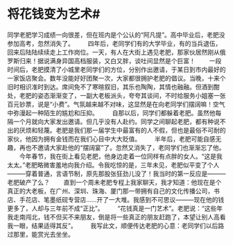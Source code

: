 # 将花钱变为艺术#
同学老肥学习成绩一向很差，但在班内是个公认的“阿凡提”。高中毕业后，老肥没参加高考，忽然消失了。  　　四年后，老同学们有的大学毕业，有的当兵退伍，回来后陆陆续续走上工作岗位。一天，有人在大街上遇见老肥，那家伙居然刚从俄罗斯归来！据说满身异国高档服装，又白又胖，谈吐间显然是个巨富！  　　一段时间后，老肥摸清了小城里老同学们的方位，分别作出邀请，于某日到市内最好的一家饭店聚会。数年没能好好团聚一次，大家都很拥护老肥的倡议。当晚，十来个旧时相识准时到达。席间免不了寒暄叙旧，其乐也陶陶，其情也融融。但酒到酣处，老肥的姿态渐渐变了，一副大老板派头，夸夸其谈间，不时给服务小姐塞一张百元钞票，说是“小费”。气氛越来越不对味，这显然是在向老同学们摆阔嘛！空气中弥漫起一种陌生的尴尬和压抑。  　　自那以后，同学们都躲着老肥。虽然他每隔一个月就向大家发出邀请。但几乎没有人赴约。同学之间聊起老肥，都有种说不出的厌烦和轻蔑。老肥是我们那一届学生中最富有的人不假，但也是最俗不可耐的家伙，他因为拥有金钱而在我们心目中大大贬值。  　　半年后，老肥可能自感无趣，再也不邀请大家赴他的“摆阔宴”了。忽然又消失了，老同学们也渐渐忘了他。  　　今年春节，我在街上看见老肥，他身边走着一位同样有点胖的女人。“这是我太太。”老肥略微害羞地向我介绍。令我吃惊的是，三年未见，老肥似平变了个人———穿着普通，言语节制，原先那股张狂劲儿没了！我当时的第一反应是———老肥破产了么？  　　直到一个周未老肥专程上我家聊天，我才知道：他现在是个真正的大老板，在广州、深圳、珠海、厦门那一带拥有自己的文化传播公司，书店、手花店、笔墨纸砚专营店……开了一大堆。我感到不可思议———现在他的钱更多了，人却与三年前不成“正比”。  　　“花钱真是一门艺术”。老肥说：“这些年我走南闯北，钱不但买不来朋友，倒是将一些真正的朋友赶跑了，本望让别人高看我一眼，结果适得其反”。 　　我写此文，顺便传达老肥的心意：老同学们以后路过那里，能赏光去坐坐。
 